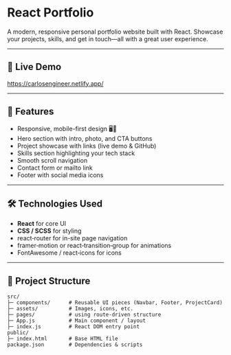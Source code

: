 # React Portfolio

A modern, responsive personal portfolio website built with React. Showcase your projects, skills, and get in touch—all with a great user experience.

---

## 🚀 Live Demo

https://carlosengineer.netlify.app/

---

## 🧩 Features

- Responsive, mobile-first design 🖥️📱
- Hero section with intro, photo, and CTA buttons
- Project showcase with links (live demo & GitHub)
- Skills section highlighting your tech stack
- Smooth scroll navigation
- Contact form or mailto link
- Footer with social media icons

---

## 🛠️ Technologies Used

- **React** for core UI
- **CSS / SCSS** for styling
- react‑router for in-site page navigation
- framer‑motion or react‑transition‑group for animations
- FontAwesome / react‑icons for icons

---

## 📂 Project Structure

```text
src/
├─ components/      # Reusable UI pieces (Navbar, Footer, ProjectCard)
├─ assets/          # Images, icons, etc.
├─ pages/           # using route-driven structure
├─ App.js           # Main component / layout
├─ index.js         # React DOM entry point
public/
├─ index.html       # Base HTML file
package.json        # Dependencies & scripts
